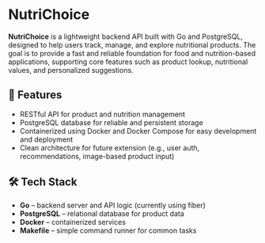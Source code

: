 # NutriChoice

**NutriChoice** is a lightweight backend API built with Go and PostgreSQL, designed to help users track, manage, and explore nutritional products. The goal is to provide a fast and reliable foundation for food and nutrition-based applications, supporting core features such as product lookup, nutritional values, and personalized suggestions.

## 🚀 Features

- RESTful API for product and nutrition management
- PostgreSQL database for reliable and persistent storage
- Containerized using Docker and Docker Compose for easy development and deployment
- Clean architecture for future extension (e.g., user auth, recommendations, image-based product input)

## 🛠️ Tech Stack

- **Go** – backend server and API logic (currently using fiber)
- **PostgreSQL** – relational database for product data
- **Docker** – containerized services
- **Makefile** – simple command runner for common tasks